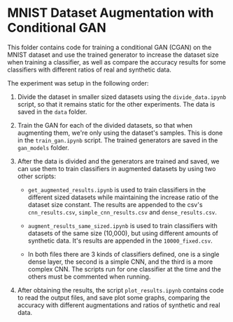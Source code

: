 # MNIST Dataset Augmentation with Conditional GAN

This folder contains code for training a conditional GAN (CGAN) on the MNIST dataset and use the trained generator
to increase the dataset size when training a classifier, as well as compare the accuracy results for some classifiers with different ratios
of real and synthetic data.

The experiment was setup in the following order:

1. Divide the dataset in smaller sized datasets using the `divide_data.ipynb` script, so that it remains static for the other experiments. The 
data is saved in the `data` folder. 

2. Train the GAN for each of the divided datasets, so that when augmenting them, we're only using the dataset's samples. This is done in the
`train_gan.ipynb` script. The trained generators are saved in the `gan_models` folder.

3. After the data is divided and the generators are trained and saved, we can use them to train classifiers in augmented datasets by using two other scripts:

    * `get_augmented_results.ipynb` is used to train classifiers in the different sized datasets while maintaining the increase ratio of the dataset size constant. The results are appended to the csv's `cnn_results.csv`, `simple_cnn_results.csv` and `dense_results.csv`.
    
    * `augment_results_same_sized.ipynb` is used to train classifiers with datasets of the same size (10,000), but using different amounts of synthetic data. It's results are appended in the `10000_fixed.csv`.

    * In both files there are 3 kinds of classifiers defined, one is a single dense layer, the second is a simple CNN, and the third is a more complex CNN. The scripts run for one classifier at the time and the others must be commented when running.

4. After obtaining the results, the script `plot_results.ipynb` contains code to read the output files, and save plot some graphs, comparing the accuracy with different augmentations and ratios of synthetic and real data.
